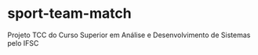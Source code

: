 # sport-team-match
Projeto TCC do Curso Superior em Análise e Desenvolvimento de Sistemas pelo IFSC
